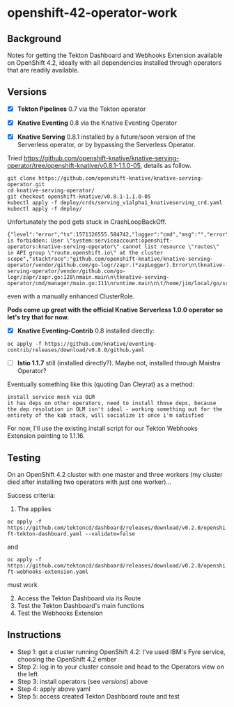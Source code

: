 # openshift-42-operator-work

## Background

Notes for getting the Tekton Dashboard and Webhooks Extension available on OpenShift 4.2, ideally with all dependencies installed through operators that are readily available.

## Versions

- [x] **Tekton Pipelines** 0.7 via the Tekton operator
- [x] **Knative Eventing** 0.8 via the Knative Eventing Operator


- [x] **Knative Serving** 0.8.1 installed by a future/soon version of the Serverless operator, or by bypassing the Serverless Operator. 

Tried https://github.com/openshift-knative/knative-serving-operator/tree/openshift-knative/v0.8.1-1.1.0-05, details as follow.

```
git clone https://github.com/openshift-knative/knative-serving-operator.git
cd knative-serving-operator/
git checkout openshift-knative/v0.8.1-1.1.0-05
kubectl apply -f deploy/crds/serving_v1alpha1_knativeserving_crd.yaml
kubectl apply -f deploy/
```

Unfortunately the pod gets stuck in CrashLoopBackOff.

```
{"level":"error","ts":1571326555.584742,"logger":"cmd","msg":"","error":"routes.route.openshift.io is forbidden: User \"system:serviceaccount:openshift-operators:knative-serving-operator\" cannot list resource \"routes\" in API group \"route.openshift.io\" at the cluster scope","stacktrace":"github.com/openshift-knative/knative-serving-operator/vendor/github.com/go-logr/zapr.(*zapLogger).Error\n\tknative-serving-operator/vendor/github.com/go-logr/zapr/zapr.go:128\nmain.main\n\tknative-serving-operator/cmd/manager/main.go:111\nruntime.main\n\t/home/jim/local/go/src/runtime/proc.go:200"}
```
even with a manually enhanced ClusterRole.

**Pods come up great with the official Knative Serverless 1.0.0 operator so let's try that for now.**

- [x] **Knative Eventing-Contrib** 0.8 installed directly: 

`oc apply -f https://github.com/knative/eventing-contrib/releases/download/v0.8.0/github.yaml`

- [ ] **Istio 1.1.7** still (installed directly?). Maybe not, installed through Maistra Operator?

Eventually something like this (quoting Dan Cleyrat) as a method:

```
install service mesh via OLM
it has deps on other operators, need to install those deps, because the dep resolution in OLM isn't ideal - working something out for the entirety of the kab stack, will socialize it once i'm satisfied
```

For now, I'll use the existing install script for our Tekton Webhooks Extension pointing to 1.1.16.

## Testing

On an OpenShift 4.2 cluster with one master and three workers (my cluster died after installing two operators with just one worker)...

Success criteria:

1. The applies

`oc apply -f https://github.com/tektoncd/dashboard/releases/download/v0.2.0/openshift-tekton-dashboard.yaml --validate=false`

and

`oc apply -f https://github.com/tektoncd/dashboard/releases/download/v0.2.0/openshift-webhooks-extension.yaml`

must work

2. Access the Tekton Dashboard via its Route
3. Test the Tekton Dashboard's main functions
4. Test the Webhooks Extension

## Instructions

- Step 1: get a cluster running OpenShift 4.2: I've used IBM's Fyre service, choosing the OpenShift 4.2 ember
- Step 2: log in to your cluster console and head to the Operators view on the left
- Step 3: install operators (see *versions*) above
- Step 4: apply above yaml
- Step 5: access created Tekton Dashboard route and test
